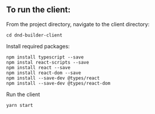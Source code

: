 ## To run the client:
From the project directory, navigate to the client directory:

`cd dnd-builder-client`

Install required packages:
```
npm install typescript --save
npm instal react-scripts --save
npm install react --save
npm install react-dom --save
npm install --save-dev @types/react
npm install --save-dev @types/react-dom
```

Run the client

`yarn start`